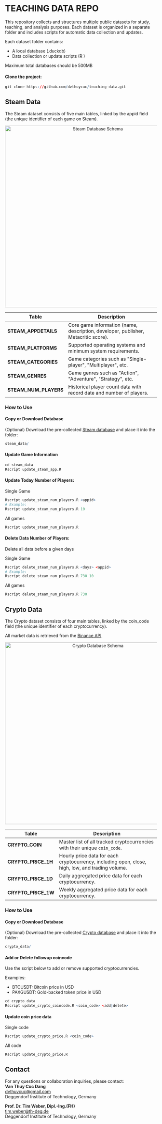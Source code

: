 # TEACHING DATA REPO

This repository collects and structures multiple public datasets for study, teaching, and analysis purposes.
Each dataset is organized in a separate folder and includes scripts for automatic data collection and updates.

Each dataset folder contains:

- A local database (.duckdb)
- Data collection or update scripts (R )

Maximum total databases should be 500MB

#### Clone the project:

```r
git clone https://github.com/dvthuycuc/teaching-data.git
```

## Steam Data

The Steam dataset consists of five main tables, linked by the appid field (the unique identifier of each game on Steam).

<p align="center"> <img src="figures/steam_db_schema.png" alt="Steam Database Schema" width="600"/> </p>

| Table                 | Description                                                                        |
| --------------------- | ---------------------------------------------------------------------------------- |
| **STEAM_APPDETAILS**  | Core game information (name, description, developer, publisher, Metacritic score). |
| **STEAM_PLATFORMS**   | Supported operating systems and minimum system requirements.                       |
| **STEAM_CATEGORIES**  | Game categories such as "Single-player", "Multiplayer", etc.                       |
| **STEAM_GENRES**      | Game genres such as "Action", "Adventure", "Strategy", etc.                        |
| **STEAM_NUM_PLAYERS** | Historical player count data with record date and number of players.               |

### How to Use

#### Copy or Download Database
(Optional) Download the pre-collected [Steam database](https://nextcloud.th-deg.de/s/9GMti9tBYGEBEBp) and place it into the folder:

```r
steam_data/
```

#### Update Game Information

```r
cd steam_data
Rscript update_steam_app.R
```

#### Update Today Number of Players:

Single Game
```r
Rscript update_steam_num_players.R <appid>
# Example:
Rscript update_steam_num_players.R 10
```

All games
```r
Rscript update_steam_num_players.R
```

#### Delete Data Number of Players:

Delete all data before a given days

Single Game
```r
Rscript delete_steam_num_players.R <days> <appid>
# Example:
Rscript delete_steam_num_players.R 730 10
```

All games
```r
Rscript delete_steam_num_players.R 730
```

## Crypto Data

The Crypto dataset consists of four main tables, linked by the coin_code field (the unique identifier of each cryptocurrency).

All market data is retrieved from the [Binance API](https://www.binance.com/en/binance-api)

<p align="center"> <img src="figures/crypto_db_schema.png" alt="Crypto Database Schema" width="600"/> </p>

| Table               | Description                                                                                      |
| ------------------- | ------------------------------------------------------------------------------------------------ |
| **CRYPTO_COIN**     | Master list of all tracked cryptocurrencies with their unique `coin_code`.                       |
| **CRYPTO_PRICE_1H** | Hourly price data for each cryptocurrency, including open, close, high, low, and trading volume. |
| **CRYPTO_PRICE_1D** | Daily aggregated price data for each cryptocurrency.                                             |
| **CRYPTO_PRICE_1W** | Weekly aggregated price data for each cryptocurrency.                                            |

### How to Use

#### Copy or Download Database
(Optional) Download the pre-collected [Crypto database](https://nextcloud.th-deg.de/s/jmGAQ8JExrJk65L) and place it into the folder:

```r
crypto_data/
```

#### Add or Delete followup coincode
Use the script below to add or remove supported cryptocurrencies.

Examples:

- BTCUSDT: Bitcoin price in USD
- PAXGUSDT: Gold-backed token price in USD

```r
cd crypto_data
Rscript update_crypto_coincode.R <coin_code> <add|delete>
```

#### Update coin price data

Single code
```r
Rscript update_crypto_price.R <coin_code>
```

All code
```r
Rscript update_crypto_price.R
```

## Contact

For any questions or collaboration inquiries, please contact:  
**Van Thuy Cuc Dang**  
dvthuycuc@gmail.com  
Deggendorf Institute of Technology, Germany

**Prof. Dr. Tim Weber, Dipl.-Ing.(FH)**  
tim.weber@th-deg.de  
Deggendorf Institute of Technology, Germany